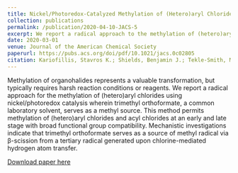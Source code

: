 ```yaml
---
title: Nickel/Photoredox-Catalyzed Methylation of (Hetero)aryl Chlorides Using Trimethyl Orthoformate as a Methyl Radical Source
collection: publications
permalink: /publication/2020-04-10-JACS-5
excerpt: We report a radical approach to the methylation of (hetero)aryl chlorides using a widely availible solvent as the methyl source.
date: 2020-03-01
venue: Journal of the American Chemical Society
paperurl: https://pubs.acs.org/doi/pdf/10.1021/jacs.0c02805
citation: Kariofillis, Stavros K.; Shields, Benjamin J.; Tekle-Smith, Makeda; Zacuto, Michael. J.; Doyle, Abigail G. “Nickel/Photoredox-Catalyzed Methylation of (Hetero)aryl Chlorides Using Trimethyl Orthoformate as a Methyl Radical Source” J. Am. Chem. Soc., 2020, 142, 7683–7689.
---
```

Methylation of organohalides represents a valuable transformation, but typically requires harsh reaction conditions or
reagents. We report a radical approach for the methylation of (hetero)aryl chlorides using nickel/photoredox catalysis wherein trimethyl orthoformate, a common laboratory solvent, serves as a methyl source. This method permits methylation of (hetero)aryl chlorides and acyl chlorides at an early and late stage with broad functional group compatibility. Mechanistic investigations indicate that trimethyl orthoformate serves as a source of methyl radical via β-scission from a tertiary radical generated upon chlorine-mediated hydrogen atom transfer.

[Download paper here](http://b-shields.github.io/files/JACS-2020-2.pdf)
